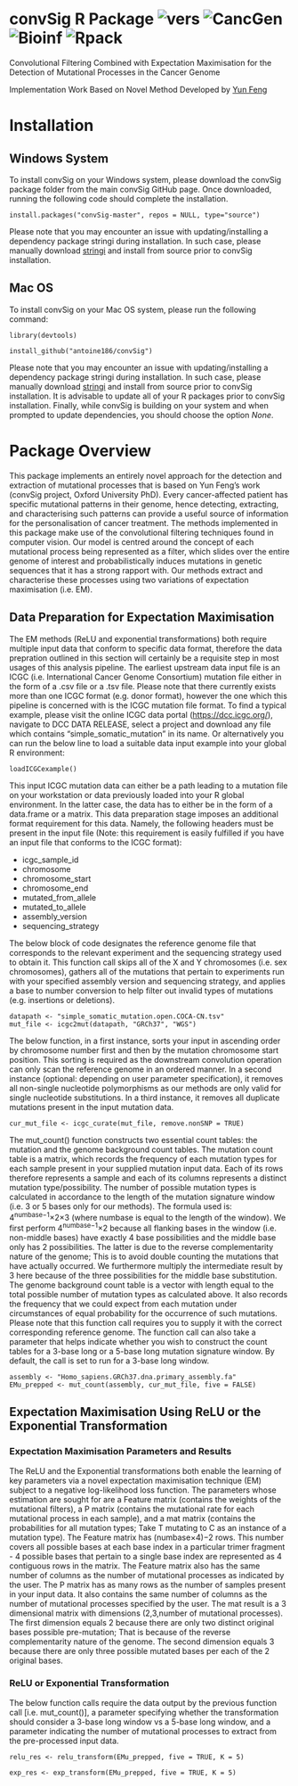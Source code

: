 # convSig R Package ![vers](https://img.shields.io/badge/Version-1-blue) ![CancGen](https://img.shields.io/badge/Made%204-Cancer%20Genomics-red) ![Bioinf](https://img.shields.io/badge/Bio-Informatics-orange) ![Rpack](https://img.shields.io/badge/R-Package-brightgreen)

Convolutional Filtering Combined with Expectation Maximisation for the Detection of Mutational Processes in the Cancer Genome

Implementation Work Based on Novel Method Developed by [Yun Feng](https://github.com/yun-feng)

# Installation

## Windows System

To install convSig on your Windows system, please download the convSig package folder from the main convSig GitHub page. Once downloaded, running the following code should complete the installation.

```
install.packages("convSig-master", repos = NULL, type="source")
```

Please note that you may encounter an issue with updating/installing a dependency package stringi during installation. In such case, please manually download [stringi](https://cran.r-project.org/web/packages/stringi/index.html) and install from source prior to convSig installation.

## Mac OS

To install convSig on your Mac OS system, please run the following command:

```
library(devtools)

install_github("antoine186/convSig")
```

Please note that you may encounter an issue with updating/installing a dependency package stringi during installation. In such case, please manually download [stringi](https://cran.r-project.org/web/packages/stringi/index.html) and install from source prior to convSig installation. It is advisable to update all of your R packages prior to convSig installation. Finally, while convSig is building on your system and when prompted to update dependencies, you should choose the option *None*.

# Package Overview

This package implements an entirely novel approach for the detection and extraction of mutational processes that is based on Yun Feng’s work (convSig project, Oxford University PhD).
Every cancer-affected patient has specific mutational patterns in their genome, hence detecting, extracting, and characterising such patterns can provide a useful source of information for the personalisation of cancer treatment. The methods implemented in this package make use of the convolutional filtering techniques found in computer vision. Our model is centred around the concept of each mutational process being represented as a filter, which slides over the entire genome of interest and probabilistically induces mutations in genetic sequences that it has a strong rapport with. Our methods extract and characterise these processes using two variations of expectation maximisation (i.e. EM).

## Data Preparation for Expectation Maximisation

The EM methods (ReLU and exponential transformations) both require multiple input data that conform to specific data format, therefore the data prepration outlined in this section will certainly be a requisite step in most usages of this analysis pipeline.
The earliest upstream data input file is an ICGC (i.e. International Cancer Genome Consortium) mutation file either in the form of a .csv file or a .tsv file. Please note that there currently exists more than one ICGC format (e.g. donor format), however the one which this pipeline is concerned with is the ICGC mutation file format. To find a typical example, please visit the online ICGC data portal (https://dcc.icgc.org/), navigate to DCC DATA RELEASE, select a project and download any file which contains “simple_somatic_mutation” in its name. Or alternatively you can run the below line to load a suitable data input example into your global R environment:

```
loadICGCexample()
```

This input ICGC mutation data can either be a path leading to a mutation file on your workstation or data previously loaded into your R global environment. In the latter case, the data has to either be in the form of a data.frame or a matrix. This data preparation stage imposes an additional format requirement for this data. Namely, the following headers must be present in the input file (Note: this requirement is easily fulfilled if you have an input file that conforms to the ICGC format):
- icgc_sample_id
- chromosome
- chromosome_start
- chromosome_end
- mutated_from_allele
- mutated_to_allele
- assembly_version
- sequencing_strategy

The below block of code designates the reference genome file that corresponds to the relevant experiment and the sequencing strategy used to obtain it.
This function call skips all of the X and Y chromosomes (i.e. sex chromosomes), gathers all of the mutations that pertain to experiments run with your specified assembly version and sequencing strategy, and applies a base to number conversion to help filter out invalid types of mutations (e.g. insertions or deletions).

```
datapath <- "simple_somatic_mutation.open.COCA-CN.tsv"
mut_file <- icgc2mut(datapath, "GRCh37", "WGS")
```

The below function, in a first instance, sorts your input in ascending order by chromosome number first and then by the mutation chromosome start position. This sorting is required as the downstream convolution operation can only scan the reference genome in an ordered manner.
In a second instance (optional: depending on user parameter specification), it removes all non-single nucleotide polymorphisms as our methods are only valid for single nucleotide substitutions.
In a third instance, it removes all duplicate mutations present in the input mutation data.

```
cur_mut_file <- icgc_curate(mut_file, remove.nonSNP = TRUE)
```

The mut_count() function constructs two essential count tables: the mutation and the genome background count tables.
The mutation count table is a matrix, which records the frequency of each mutation types for each sample present in your supplied mutation input data. Each of its rows therefore represents a sample and each of its columns represents a distinct mutation type/possibility. The number of possible mutation types is calculated in accordance to the length of the mutation signature window (i.e. 3 or 5 bases only for our methods). The formula used is: 4<sup>numbase−1</sup>×2×3 (where numbase is equal to the length of the window). We first perform 4<sup>numbase−1</sup>×2 because all flanking bases in the window (i.e. non-middle bases) have exactly 4 base possibilities and the middle base only has 2 possibilities. The latter is due to the reverse complementarity nature of the genome; This is to avoid double counting the mutations that have actually occurred. We furthermore multiply the intermediate result by 3 here because of the three possibilities for the middle base substitution.
The genome background count table is a vector with length equal to the total possible number of mutation types as calculated above. It also records the frequency that we could expect from each mutation under circumstances of equal probability for the occurrence of such mutations.
Please note that this function call requires you to supply it with the correct corresponding reference genome.
The function call can also take a parameter that helps indicate whether you wish to construct the count tables for a 3-base long or a 5-base long mutation signature window. By default, the call is set to run for a 3-base long window.

```
assembly <- "Homo_sapiens.GRCh37.dna.primary_assembly.fa"
EMu_prepped <- mut_count(assembly, cur_mut_file, five = FALSE)
```

## Expectation Maximisation Using ReLU or the Exponential Transformation

### Expectation Maximisation Parameters and Results

The ReLU and the Exponential transformations both enable the learning of key parameters via a novel expectation maximisation technique (EM) subject to a negative log-likelihood loss function. The parameters whose estimation are sought for are a Feature matrix (contains the weights of the mutational filters), a P matrix (contains the mutational rate for each mutational process in each sample), and a mat matrix (contains the probabilities for all mutation types; Take T mutating to C as an instance of a mutation type).
The Feature matrix has (numbase×4)−2 rows. This number covers all possible bases at each base index in a particular trimer fragment - 4 possible bases that pertain to a single base index are represented as 4 contiguous rows in the matrix. The Feature matrix also has the same number of columns as the number of mutational processes as indicated by the user.
The P matrix has as many rows as the number of samples present in your input data. It also contains the same number of columns as the number of mutational processes specified by the user.
The mat result is a 3 dimensional matrix with dimensions (2,3,number of mutational processes). The first dimension equals 2 because there are only two distinct original bases possible pre-mutation; That is because of the reverse complementarity nature of the genome. The second dimension equals 3 because there are only three possible mutated bases per each of the 2 original bases.

### ReLU or Exponential Transformation

The below function calls require the data output by the previous function call [i.e. mut_count()], a parameter specifying whether the transformation should consider a 3-base long window vs a 5-base long window, and a parameter indicating the number of mutational processes to extract from the pre-processed input data.

```
relu_res <- relu_transform(EMu_prepped, five = TRUE, K = 5)
```

```
exp_res <- exp_transform(EMu_prepped, five = TRUE, K = 5)
```
